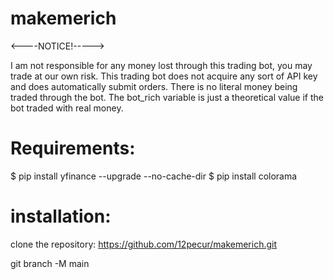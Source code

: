 # makemerich
<----NOTICE!----->

I am not responsible for any money lost through this trading bot, you may trade at our own risk.
This trading bot does not acquire any sort of API key and does automatically submit orders.
There is no literal money being traded through the bot. The bot_rich variable is just a theoretical value if the bot traded with real money.

# Requirements:

$ pip install yfinance --upgrade --no-cache-dir
$ pip install colorama

# installation: 

clone the repository: https://github.com/12pecur/makemerich.git

git branch -M main
